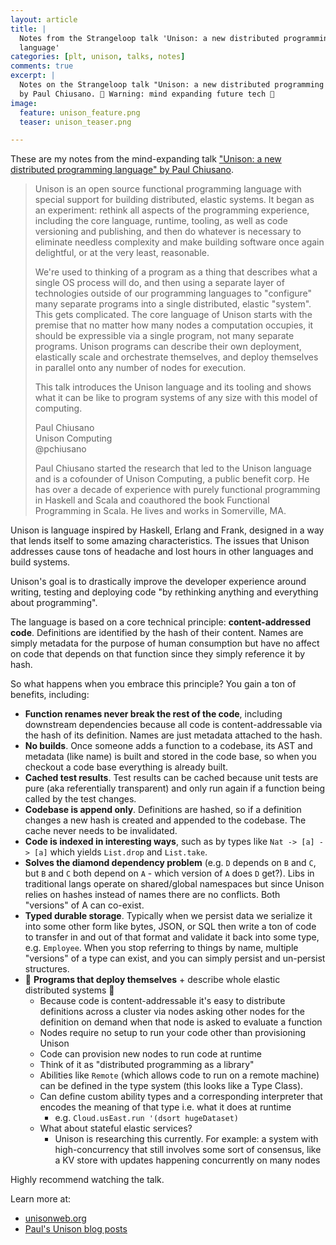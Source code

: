 ```yaml
---
layout: article
title: |
  Notes from the Strangeloop talk 'Unison: a new distributed programming
  language'
categories: [plt, unison, talks, notes]
comments: true
excerpt: |
  Notes on the Strangeloop talk "Unison: a new distributed programming language"
  by Paul Chiusano. 🤯 Warning: mind expanding future tech 🤯
image:
  feature: unison_feature.png
  teaser: unison_teaser.png

---
```


These are my notes from the mind-expanding talk ["Unison: a new distributed
programming language" by Paul
Chiusano](https://www.youtube.com/watch?v=gCWtkvDQ2ZI&feature=youtu.be).

> Unison is an open source functional programming language with special support
> for building distributed, elastic systems. It began as an experiment: rethink
> all aspects of the programming experience, including the core language,
> runtime, tooling, as well as code versioning and publishing, and then do
> whatever is necessary to eliminate needless complexity and make building
> software once again delightful, or at the very least, reasonable.
>
> We're used to thinking of a program as a thing that describes what a single OS
> process will do, and then using a separate layer of technologies outside of
> our programming languages to "configure" many separate programs into a single
> distributed, elastic "system". This gets complicated. The core language of
> Unison starts with the premise that no matter how many nodes a computation
> occupies, it should be expressible via a single program, not many separate
> programs. Unison programs can describe their own deployment, elastically scale
> and orchestrate themselves, and deploy themselves in parallel onto any number
> of nodes for execution.
>
> This talk introduces the Unison language and its tooling and shows what it can
> be like to program systems of any size with this model of computing.
>
> Paul Chiusano<br />
> Unison Computing<br />
> @pchiusano
>
> Paul Chiusano started the research that led to the Unison language and is a
> cofounder of Unison Computing, a public benefit corp. He has over a decade of
> experience with purely functional programming in Haskell and Scala and
> coauthored the book Functional Programming in Scala. He lives and works in
> Somerville, MA.

Unison is language inspired by Haskell, Erlang and Frank, designed in a way that
lends itself to some amazing characteristics. The issues that Unison addresses
cause tons of headache and lost hours in other languages and build systems.

Unison's goal is to drastically improve the developer experience around writing,
testing and deploying code "by rethinking anything and everything about
programming".

The language is based on a core technical principle: **content-addressed code**.
Definitions are identified by the hash of their content. Names are simply
metadata for the purpose of human consumption but have no affect on code that
depends on that function since they simply reference it by hash.

So what happens when you embrace this principle? You gain a ton of benefits,
including:

- **Function renames never break the rest of the code**, including downstream
  dependencies because all code is content-addressable via the hash of its
  definition. Names are just metadata attached to the hash.
- **No builds**. Once someone adds a function to a codebase, its AST and
  metadata (like name) is built and stored in the code base, so when you
  checkout a code base everything is already built.
- **Cached test results**. Test results can be cached because unit tests are
  pure (aka referentially transparent) and only run again if a function being
  called by the test changes.
- **Codebase is append only**. Definitions are hashed, so if a definition
  changes a new hash is created and appended to the codebase. The cache never
  needs to be invalidated.
- **Code is indexed in interesting ways**, such as by types like `Nat -> [a] ->
  [a]` which yields `List.drop` and `List.take`.
- **Solves the diamond dependency problem** (e.g. `D` depends on `B` and `C`,
  but `B` and `C` both depend on `A` - which version of `A` does `D` get?). Libs
  in traditional langs operate on shared/global namespaces but since Unison
  relies on hashes instead of names there are no conflicts. Both "versions" of A
  can co-exist.
- **Typed durable storage**. Typically when we persist data we serialize
  it into some other form like bytes, JSON, or SQL then write a ton of code to
  transfer in and out of that format and validate it back into some type, e.g.
  `Employee`. When you stop referring to things by name, multiple "versions" of
  a type can exist, and you can simply persist and un-persist structures.
- 🤯 **Programs that deploy themselves** + describe whole elastic distributed
  systems 🤯
  - Because code is content-addressable it's easy to distribute definitions
    across a cluster via nodes asking other nodes for the definition on demand
    when that node is asked to evaluate a function
  - Nodes require no setup to run your code other than provisioning Unison
  - Code can provision new nodes to run code at runtime
  - Think of it as "distributed programming as a library"
  - Abilities like `Remote` (which allows code to run on a remote machine) can
    be defined in the type system (this looks like a Type Class).
  - Can define custom ability types and a corresponding interpreter that encodes
    the meaning of that type i.e. what it does at runtime
    - e.g. `Cloud.usEast.run '(dsort hugeDataset)`
  - What about stateful elastic services?
    - Unison is researching this currently. For example: a system with
      high-concurrency that still involves some sort of consensus, like a KV
      store with updates happening concurrently on many nodes

Highly recommend watching the talk.

Learn more at:

- [unisonweb.org](https://unisonweb.org)
- [Paul's Unison blog posts](https://pchiusano.github.io/unison/)
